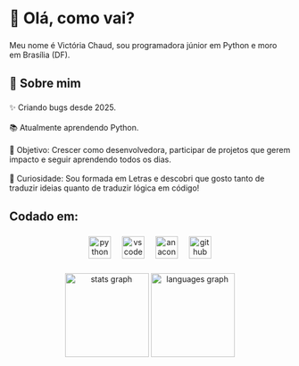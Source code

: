 <h1 align="left">👋 Olá, como vai?</h1>

###

<p align="left">Meu nome é Victória Chaud, sou programadora júnior em Python e moro em Brasília (DF).</p>

###

<h2 align="left">💫 Sobre mim</h2>

###

<p align="left">✨ Criando bugs desde 2025.<br><br>📚 Atualmente aprendendo Python.<br><br>🎯 Objetivo: Crescer como desenvolvedora, participar de projetos que gerem impacto e seguir aprendendo todos os dias.<br><br>🎲 Curiosidade: Sou formada em Letras e descobri que gosto tanto de traduzir ideias quanto de traduzir lógica em código!</p>

###

<h2 align="left">Codado em:</h2>

###

<div align="center">
  <img src="https://cdn.jsdelivr.net/gh/devicons/devicon/icons/python/python-original.svg" height="40" alt="python logo"  />
  <img width="12" />
  <img src="https://cdn.jsdelivr.net/gh/devicons/devicon/icons/vscode/vscode-original.svg" height="40" alt="vscode logo"  />
  <img width="12" />
  <img src="https://cdn.jsdelivr.net/gh/devicons/devicon/icons/anaconda/anaconda-original.svg" height="40" alt="anaconda logo"  />
  <img width="12" />
  <img src="https://cdn.jsdelivr.net/gh/devicons/devicon/icons/github/github-original.svg" height="40" alt="github logo"  />
</div>

###

<div align="center">
  <img src="https://github-readme-stats.vercel.app/api?username=Victoria-Chaud&hide_title=false&hide_rank=false&show_icons=true&include_all_commits=true&count_private=true&disable_animations=false&theme=dracula&locale=en&hide_border=false&order=1" height="150" alt="stats graph"  />
  <img src="https://github-readme-stats.vercel.app/api/top-langs?username=Victoria-Chaud&locale=en&hide_title=false&layout=compact&card_width=320&langs_count=5&theme=dracula&hide_border=false&order=2" height="150" alt="languages graph"  />
</div>

###
